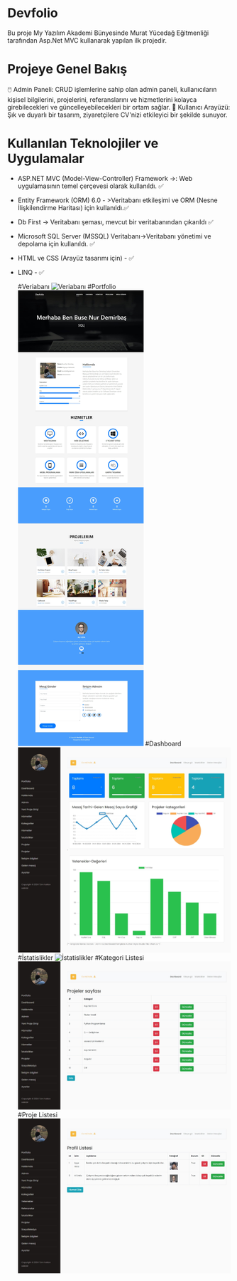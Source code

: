 #  Devfolio
Bu proje My Yazılım Akademi Bünyesinde Murat Yücedağ Eğitmenliği tarafından  Asp.Net MVC kullanarak yapılan ilk projedir.

# Projeye Genel Bakış

🖱️ Admin Paneli: CRUD işlemlerine sahip olan admin paneli, kullanıcıların kişisel bilgilerini, projelerini, referanslarını ve hizmetlerini kolayca girebilecekleri ve güncelleyebilecekleri bir ortam sağlar.
👤 Kullanıcı Arayüzü: Şık ve duyarlı bir tasarım, ziyaretçilere CV'nizi etkileyici bir şekilde sunuyor.


# Kullanılan Teknolojiler ve Uygulamalar
- ASP.NET MVC (Model-View-Controller) Framework ->: Web uygulamasının temel çerçevesi olarak kullanıldı. ✅
- Entity Framework (ORM) 6.0 - >Veritabanı etkileşimi ve ORM (Nesne İlişkilendirme Haritası) için kullanıldı.✅
-  Db First -> Veritabanı şeması, mevcut bir veritabanından çıkarıldı ✅
- Microsoft SQL Server (MSSQL) Veritabanı->Veritabanı yönetimi ve depolama için kullanıldı. ✅
- HTML ve CSS (Arayüz tasarımı için) - ✅
- LINQ - ✅

  #Veriabanı
   ![Veriabanı](https://github.com/busenurdmb/DevFolio/blob/master/DevFolio/Template/img/Veritaban%C4%B1.png)
  #Portfolio
   ![Portfolio](https://github.com/busenurdmb/DevFolio/blob/master/DevFolio/Template/img/Portfolio.jpeg)
   #Dashboard
   ![Dashboard](https://github.com/busenurdmb/DevFolio/blob/master/DevFolio/Template/img/Dashboard.jpeg)
  #İstatislikler
   ![İstatislikler](https://github.com/busenurdmb/DevFolio/blob/master/DevFolio/Template/img/%C4%B0statislik.jpeg)
   #Kategori Listesi
   ![Kategori Listesi](https://github.com/busenurdmb/DevFolio/blob/master/DevFolio/Template/img/Kategoriler.jpeg)
  #Proje Listesi
   ![Proje](https://github.com/busenurdmb/DevFolio/blob/master/DevFolio/Template/img/ReferansListesi.jpeg)
